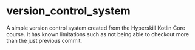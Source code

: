 # version_control_system

A simple version control system created from the Hyperskill Kotlin Core course. 
It has known limitations such as not being able to checkout more than the just previous commit.
